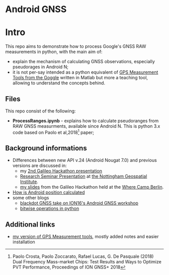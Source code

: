 Android GNSS
===

# Intro

This repo aims to demonstrate how to process Google's GNSS RAW measurements in python, with the main aim of:

* explain the mechanism of calculating GNSS observations, especially pseudorages in Android N;
* it is not per-say intended as a python equivalent of [GPS Measurement Tools from the Goggle](https://github.com/google/gps-measurement-tools) written in Matlab but more a teaching tool, allowing to understand the concepts behind.

## Files

This repo consist of the following:

* **ProcessRanges.ipynb** - explains how to calculate pseudoranges from RAW GNSS measurments, available since Android N. This is python 3.x code based on Paolo et al,2018[^Paolo2018] paper;

## Background informations

* Differences between new API v.24 (Android Nougat 7.0) and previous versions are discussed in:
  * my [2nd Galileo Hackathon presentation](https://www.slideshare.net/LukaszKosmaBonenberg/2nd-galileo-android-hackathon-intro)
  * [Research Seminar Presentation](https://www.slideshare.net/LukaszKosmaBonenberg/pseudoranges-from-your-android-smartphone) at [the Nottingham Geospatial Institute](http://www.nottingham.ac.uk/ngi/).
  * [my slides](https://drive.google.com/file/d/0BytPQTDn3eCFZUNjOUF3RFpLTVk/view) from the Galileo Hackathon held at the [Where Camp Berlin](http://wherecamp.de/).
* [How is Android position calculated](https://developer.android.com/guide/topics/location/strategies.html)
* some other blogs
  * [blackdot GNSS take on ION16's Android GNSS workshop](https://www.blackdotgnss.com/2016/09/20/ppp-with-smartphones-are-we-there-yet/)
  * [bitwise operations in python](https://wiki.python.org/moin/BitwiseOperators)

## Additional links

* [my version of GPS Measurement tools](https://github.com/DfAC/gps-measurement-tools), mostly added notes and easier installation



[^Paolo2018]: Paolo Crosta, Paolo Zoccarato, Rafael Lucas, G. De Pasquale (2018) Dual Frequency Mass-market Chips: Test Results and Ways to Optimize PVT Performance, Proceedings of ION GNSS+ 2018